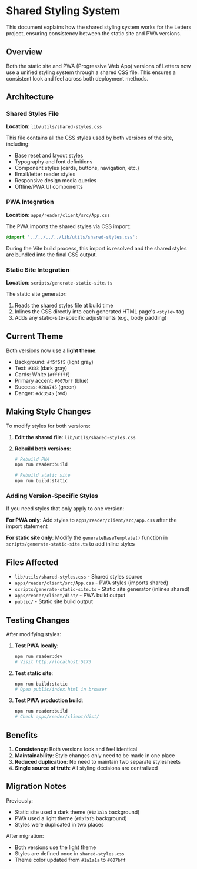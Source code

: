 # Shared Styling System

This document explains how the shared styling system works for the Letters project, ensuring consistency between the static site and PWA versions.

## Overview

Both the static site and PWA (Progressive Web App) versions of Letters now use a unified styling system through a shared CSS file. This ensures a consistent look and feel across both deployment methods.

## Architecture

### Shared Styles File

**Location**: `lib/utils/shared-styles.css`

This file contains all the CSS styles used by both versions of the site, including:

- Base reset and layout styles
- Typography and font definitions
- Component styles (cards, buttons, navigation, etc.)
- Email/letter reader styles
- Responsive design media queries
- Offline/PWA UI components

### PWA Integration

**Location**: `apps/reader/client/src/App.css`

The PWA imports the shared styles via CSS import:

```css
@import '../../../../lib/utils/shared-styles.css';
```

During the Vite build process, this import is resolved and the shared styles are bundled into the final CSS output.

### Static Site Integration

**Location**: `scripts/generate-static-site.ts`

The static site generator:

1. Reads the shared styles file at build time
2. Inlines the CSS directly into each generated HTML page's `<style>` tag
3. Adds any static-site-specific adjustments (e.g., body padding)

## Current Theme

Both versions now use a **light theme**:

- Background: `#f5f5f5` (light gray)
- Text: `#333` (dark gray)
- Cards: White (`#ffffff`)
- Primary accent: `#007bff` (blue)
- Success: `#28a745` (green)
- Danger: `#dc3545` (red)

## Making Style Changes

To modify styles for both versions:

1. **Edit the shared file**: `lib/utils/shared-styles.css`
2. **Rebuild both versions**:

   ```bash
   # Rebuild PWA
   npm run reader:build

   # Rebuild static site
   npm run build:static
   ```

### Adding Version-Specific Styles

If you need styles that only apply to one version:

**For PWA only**: Add styles to `apps/reader/client/src/App.css` after the import statement

**For static site only**: Modify the `generateBaseTemplate()` function in `scripts/generate-static-site.ts` to add inline styles

## Files Affected

- `lib/utils/shared-styles.css` - Shared styles source
- `apps/reader/client/src/App.css` - PWA styles (imports shared)
- `scripts/generate-static-site.ts` - Static site generator (inlines shared)
- `apps/reader/client/dist/` - PWA build output
- `public/` - Static site build output

## Testing Changes

After modifying styles:

1. **Test PWA locally**:

   ```bash
   npm run reader:dev
   # Visit http://localhost:5173
   ```

2. **Test static site**:

   ```bash
   npm run build:static
   # Open public/index.html in browser
   ```

3. **Test PWA production build**:
   ```bash
   npm run reader:build
   # Check apps/reader/client/dist/
   ```

## Benefits

1. **Consistency**: Both versions look and feel identical
2. **Maintainability**: Style changes only need to be made in one place
3. **Reduced duplication**: No need to maintain two separate stylesheets
4. **Single source of truth**: All styling decisions are centralized

## Migration Notes

Previously:

- Static site used a dark theme (`#1a1a1a` background)
- PWA used a light theme (`#f5f5f5` background)
- Styles were duplicated in two places

After migration:

- Both versions use the light theme
- Styles are defined once in `shared-styles.css`
- Theme color updated from `#1a1a1a` to `#007bff`
